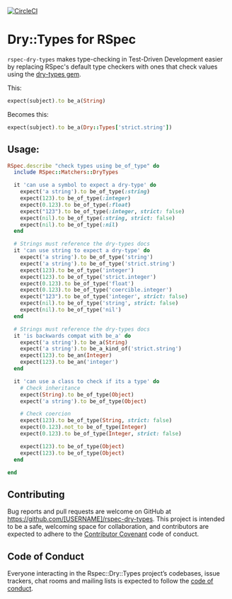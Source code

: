 [![CircleCI](https://circleci.com/gh/patrickclery/rspec-dry-types.svg?style=svg)](https://circleci.com/gh/patrickclery/rspec-dry-types)

# Dry::Types for RSpec

`rspec-dry-types` makes type-checking in Test-Driven Development easier by replacing RSpec's default type checkers with ones that check values using the [dry-types gem](http://dry-rb.org/gems/dry-types/). 
 
 This:
 
 ```ruby
expect(subject).to be_a(String)
```

Becomes this:

```ruby
expect(subject).to be_a(Dry::Types['strict.string'])
```
 
## Usage:

```ruby
RSpec.describe "check types using be_of_type" do
  include RSpec::Matchers::DryTypes

  it 'can use a symbol to expect a dry-type' do
    expect('a string').to be_of_type(:string)
    expect(123).to be_of_type(:integer)
    expect(0.123).to be_of_type(:float)
    expect("123").to be_of_type(:integer, strict: false)
    expect(nil).to be_of_type(:string, strict: false)
    expect(nil).to be_of_type(:nil)
  end

  # Strings must reference the dry-types docs
  it 'can use string to expect a dry-type' do
    expect('a string').to be_of_type('string')
    expect('a string').to be_of_type('strict.string')
    expect(123).to be_of_type('integer')
    expect(123).to be_of_type('strict.integer')
    expect(0.123).to be_of_type('float')
    expect(0.123).to be_of_type('coercible.integer')
    expect("123").to be_of_type('integer', strict: false)
    expect(nil).to be_of_type('string', strict: false)
    expect(nil).to be_of_type('nil')
  end

  # Strings must reference the dry-types docs
  it 'is backwards compat with be_a' do
    expect('a string').to be_a(String)
    expect('a string').to be_a_kind_of('strict.string')
    expect(123).to be_an(Integer)
    expect(123).to be_an('integer')
  end

  it 'can use a class to check if its a type' do
    # Check inheritance
    expect(String).to be_of_type(Object)
    expect('a string').to be_of_type(Object)

    # Check coercion
    expect(123).to be_of_type(String, strict: false)
    expect(0.123).not_to be_of_type(Integer)
    expect(0.123).to be_of_type(Integer, strict: false)

    expect(123).to be_of_type(Object)
    expect(123).to be_of_type(Object)
  end

end
```

## Contributing

Bug reports and pull requests are welcome on GitHub at https://github.com/[USERNAME]/rspec-dry-types. This project is intended to be a safe, welcoming space for collaboration, and contributors are expected to adhere to the [Contributor Covenant](http://contributor-covenant.org) code of conduct.

## Code of Conduct

Everyone interacting in the Rspec::Dry::Types project’s codebases, issue trackers, chat rooms and mailing lists is expected to follow the [code of conduct](https://github.com/[USERNAME]/rspec-dry-types/blob/master/CODE_OF_CONDUCT.md).
